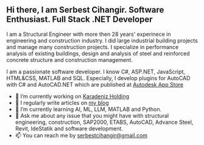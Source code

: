 ## Hi there, I am Serbest Cihangir. Software Enthusiast. Full Stack .NET Developer  

I am a Structural Engineer with more then 28 years' experinece in engineering and construction industry. I did large industrial building projects and manage many construction projects. I specialize in performance analysis of existing buildings, design and analysis of steel and reinforced concrete structure and construction management. 

I am a passionate software developer. I know C#, ASP.NET, JavaScript, HTML&CSS, MATLAB and SQL. Especially, I develop plugins for AutoCAD with C# and AutoCAD.NET which are published at [Autodesk App Store](https://apps.autodesk.com/en)

- 🔭 I’m currently working on [Karadeniz Holding](https://www.karadenizholding.com/)
- 📝 I regularly write articles on [my blog](http://www.serbestcihangir.com/)
- 🌱 I’m currently learning AI, ML, LLM, MATLAB and Python.
- 💬 Ask me about any issue that you might have with structural engineering, construction, SAP2000, ETABS, AutoCAD, Advance Steel, Revit, IdeStatik and software development.   
- 📫 You can reach me by serbestcihangir@gmail.com

